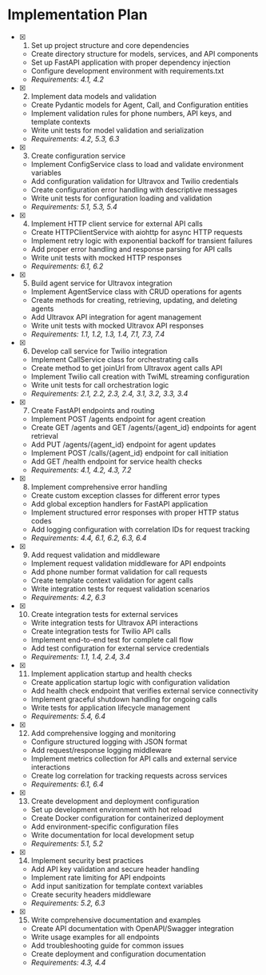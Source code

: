 # Implementation Plan

- [x] 1. Set up project structure and core dependencies
  - Create directory structure for models, services, and API components
  - Set up FastAPI application with proper dependency injection
  - Configure development environment with requirements.txt
  - _Requirements: 4.1, 4.2_

- [x] 2. Implement data models and validation
  - Create Pydantic models for Agent, Call, and Configuration entities
  - Implement validation rules for phone numbers, API keys, and template contexts
  - Write unit tests for model validation and serialization
  - _Requirements: 4.2, 5.3, 6.3_

- [x] 3. Create configuration service
  - Implement ConfigService class to load and validate environment variables
  - Add configuration validation for Ultravox and Twilio credentials
  - Create configuration error handling with descriptive messages
  - Write unit tests for configuration loading and validation
  - _Requirements: 5.1, 5.3, 5.4_

- [x] 4. Implement HTTP client service for external API calls
  - Create HTTPClientService with aiohttp for async HTTP requests
  - Implement retry logic with exponential backoff for transient failures
  - Add proper error handling and response parsing for API calls
  - Write unit tests with mocked HTTP responses
  - _Requirements: 6.1, 6.2_

- [x] 5. Build agent service for Ultravox integration
  - Implement AgentService class with CRUD operations for agents
  - Create methods for creating, retrieving, updating, and deleting agents
  - Add Ultravox API integration for agent management
  - Write unit tests with mocked Ultravox API responses
  - _Requirements: 1.1, 1.2, 1.3, 1.4, 7.1, 7.3, 7.4_

- [x] 6. Develop call service for Twilio integration
  - Implement CallService class for orchestrating calls
  - Create method to get joinUrl from Ultravox agent calls API
  - Implement Twilio call creation with TwiML streaming configuration
  - Write unit tests for call orchestration logic
  - _Requirements: 2.1, 2.2, 2.3, 2.4, 3.1, 3.2, 3.3, 3.4_

- [x] 7. Create FastAPI endpoints and routing
  - Implement POST /agents endpoint for agent creation
  - Create GET /agents and GET /agents/{agent_id} endpoints for agent retrieval
  - Add PUT /agents/{agent_id} endpoint for agent updates
  - Implement POST /calls/{agent_id} endpoint for call initiation
  - Add GET /health endpoint for service health checks
  - _Requirements: 4.1, 4.2, 4.3, 7.2_

- [x] 8. Implement comprehensive error handling
  - Create custom exception classes for different error types
  - Add global exception handlers for FastAPI application
  - Implement structured error responses with proper HTTP status codes
  - Add logging configuration with correlation IDs for request tracking
  - _Requirements: 4.4, 6.1, 6.2, 6.3, 6.4_

- [x] 9. Add request validation and middleware
  - Implement request validation middleware for API endpoints
  - Add phone number format validation for call requests
  - Create template context validation for agent calls
  - Write integration tests for request validation scenarios
  - _Requirements: 4.2, 6.3_

- [x] 10. Create integration tests for external services
  - Write integration tests for Ultravox API interactions
  - Create integration tests for Twilio API calls
  - Implement end-to-end test for complete call flow
  - Add test configuration for external service credentials
  - _Requirements: 1.1, 1.4, 2.4, 3.4_

- [x] 11. Implement application startup and health checks
  - Create application startup logic with configuration validation
  - Add health check endpoint that verifies external service connectivity
  - Implement graceful shutdown handling for ongoing calls
  - Write tests for application lifecycle management
  - _Requirements: 5.4, 6.4_

- [x] 12. Add comprehensive logging and monitoring
  - Configure structured logging with JSON format
  - Add request/response logging middleware
  - Implement metrics collection for API calls and external service interactions
  - Create log correlation for tracking requests across services
  - _Requirements: 6.1, 6.4_

- [x] 13. Create development and deployment configuration
  - Set up development environment with hot reload
  - Create Docker configuration for containerized deployment
  - Add environment-specific configuration files
  - Write documentation for local development setup
  - _Requirements: 5.1, 5.2_

- [x] 14. Implement security best practices
  - Add API key validation and secure header handling
  - Implement rate limiting for API endpoints
  - Add input sanitization for template context variables
  - Create security headers middleware
  - _Requirements: 5.2, 6.3_

- [x] 15. Write comprehensive documentation and examples
  - Create API documentation with OpenAPI/Swagger integration
  - Write usage examples for all endpoints
  - Add troubleshooting guide for common issues
  - Create deployment and configuration documentation
  - _Requirements: 4.3, 4.4_